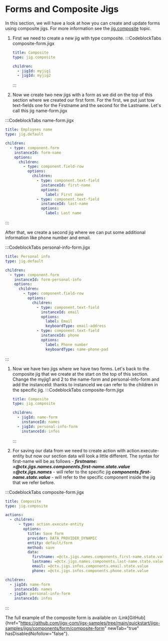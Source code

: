 # Forms and Composite Jigs

In this section, we will have a look at how you can create and update forms using composite jigs. For more information see the [jig.composite](https://docs.jigx.com/examples/jigcomposite) topic.

1. First we need to create a new jig with type composite.
   :::CodeblockTabs
   composite-form.jigx

   ```yaml
   title: Composite
   type: jig.composite

   children:
     - jigId: myjig1
     - jigId: myjig2
   ```
   :::
2. Now we create two new jigs with a form as we did on the top of this section where we created our first form. For the first, we put just tow text-fields one for the Firstname and the second for the Lastname. Let's call this jig name-form.jigx

:::CodeblockTabs
name-form.jigx

```yaml
title: Employees name
type: jig.default

children:
  - type: component.form
    instanceId: form-name
    options:
      children:
        - type: component.field-row
          options:
            children:
              - type: component.text-field
                instanceId: first-name
                options:
                  label: First name
              - type: component.text-field
                instanceId: last-name
                options:
                  label: Last name
```
:::

After that, we create a second jig where we can put some additional information like phone number and email.

:::CodeblockTabs
personal-info-form.jigx

```yaml
title: Personal info
type: jig.default

children:
  - type: component.form
    instanceId: form-personal-info
    options:
      children:
        - type: component.field-row
          options:
            children:
              - type: component.text-field
                instanceId: email
                options:
                  label: Email
                  keyboardType: email-address
              - type: component.text-field
                instanceId: phone
                options:
                  label: Phone number
                  keyboardType: name-phone-pad
```
:::

1. Now we have two jigs where we have two forms. Let's back to the composite jig that we create at the start on the top of this section. Change the myjig1 and 2 to the name-form and personal-info-form and add the instanceId: thanks to instanceId we can refer to the children in the specific jig.
   :::CodeblockTabs
   composite-form.jigx

   ```yaml
   title: Composite
   type: jig.composite

   children:
     - jigId: name-form
       instanceId: names
     - jigId: personal-info-form
       instanceId: infos
   ```
   :::
2. For saving our data from we need to create action with action.execute-entity but now our section data will look a little different. The syntax for first-name will be as follows -
   ***firstname: =@ctx.jigs.names.components.first-name.state.value***
   ***=@ctx.jigs.names*** - will refer to the specific jig
   ***components.first-name.state.value*** - will refer to the specific component inside the jig that we refer before.

:::CodeblockTabs
composite-form.jigx

```yaml
title: Composite
type: jig.composite

actions:
  - children:
      - type: action.execute-entity
        options:
          title: Save form
          provider: DATA_PROVIDER_DYNAMIC
          entity: default/form
          method: save
          data:
            firstname: =@ctx.jigs.names.components.first-name.state.value
            lastname: =@ctx.jigs.names.components.last-name.state.value
            email: =@ctx.jigs.infos.components.email.state.value
            phone: =@ctx.jigs.infos.components.phone.state.value

children:
  - jigId: name-form
    instanceId: names
  - jigId: personal-info-form
    instanceId: infos
```
:::

The full example of the composite form is available on :Link[GitHub]{href="https://github.com/jigx-com/jigx-samples/tree/main/quickstart/jigx-samples/jigs/components/form/composite-form" newTab="true" hasDisabledNofollow="false"}.
